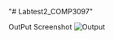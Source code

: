 "# Labtest2_COMP3097" 

OutPut Screenshot
![Output](https://user-images.githubusercontent.com/72003255/161881298-f0fae1f0-9dfc-455c-8030-662c8e7d270b.png)
